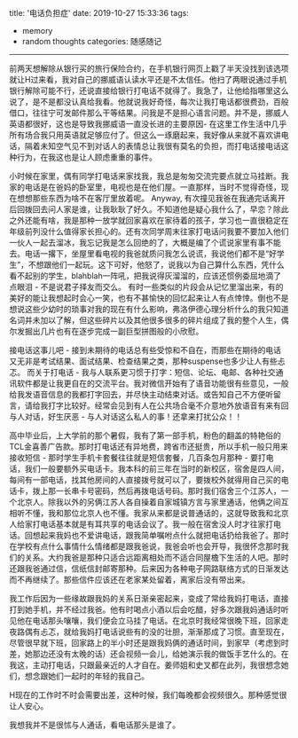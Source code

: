 title: '电话负担症'
date: 2019-10-27 15:33:36
tags:
- memory
- random thoughts
categories: 随感随记
---
前两天想解除从银行买的旅行保险合约，在手机银行网页上戳了半天没找到该选项就让H过来看，我对自己的挪威语认读水平还是不太信任。他扫了两眼说通过手机银行解除可能不行，还说直接给银行打电话不就得了。我急了，让他给指哪里这么说了，是不是都没认真给我看。他就说我好奇怪，每次让我打电话都很费劲，百般借口，往往宁可发邮件那么干等结果。问我是不是担心语言问题。并不是，挪威人英语都很好，这也是导致我挪威语一直没长进的主要原因- 在这里工作生活中几乎所有场合我只用英语就足够应付了。但这么一琢磨起来，我好像从来就不喜欢讲电话，隔着未知空气见不到对话人的表情总让我很有莫名的负担，而打电话接电话这种行为，在我这也是让人顾虑重重的事件。

小时候在家里，偶有同学打电话来家找我，我总是匆匆交流完要点就立马挂断。我家的电话是在爸妈的卧室里，电视也是在他们屋。一直那样，当时不觉得奇怪，现在想想那些东西为啥不在客厅里放着呢。
Anyway, 有次撞见我爸在我通完话离开后回拨回去问人家是谁，让我耿耿了好久。不知道他是疑心我什么了，早恋？除此之外还能有啥，我是那种一放学就回家喜欢在家待着的孩子，学习也一直很稳定在年级前列没什么值得家长担心的。还有次同学周末往家打电话问我要不要加入他们一伙人一起去溜冰，我忘记我是怎么回绝的了，大概是编了个谎说家里有事不能去。电话一撂下，坐屋里看电视的我爸就质问我怎么说谎，我说他们都不是“好学生”，不想跟他们一起玩。这下可好，他怒了，说我以为自己算什么东西，凭什么看不起别的学生，blahblah一阵吼，把我说得灰溜溜的，应该还惯例委屈地滴了点眼泪 - 不是说君子择友而交么。
有时一些类似的片段会从记忆里溜出来，有的美好的能让我想起时会心一笑，也有不甚愉快的回忆起来让人有点悻悻。倒也不是想说这些少幼时的琐事对我的现在有什么影响，弗洛伊德心理分析什么的我只知道名词并未加以了解，但这些碎片以及其他很多很多的碎片组成了我的整个人生，偶尔发掘出几片也有在逐步完成一副巨型拼图般的小欣慰。

接电话这事儿吧 - 接到未期待的电话总有些受惊和不自在，而那些在期待的电话又无非是考试结果、面试结果、检查结果之类，那种suspense也多少让人有些忐忑。
而关于打电话 - 我与人联系更习惯于打字：短信、论坛、电邮、各种社交通讯软件都是让我更自在的交流平台。我对微信开始有了语音功能很有些意见，一般给我发语音信息的我都打字回去，并尽快主动结束对话。或告知自己不方便听留言，请给我打字比较好。经常会见到有人在公共场合毫不介意地外放语音有来有回与人对话，好生厌恶 - 与人对话这么私人的事！还拿来打扰公众！！

高中毕业后，上大学前的那个暑假，我有了第一部手机，粉色的翻盖的特艳俗的TCL金喜善广告款。那时打电话还有异地费，跨省市还挺贵，所以手机一般只用来接收短信 - 那时学生手机卡套餐往往就是短信套餐，几百条包月那种 - 要打电话，我们一般要额外买电话卡。我本科的前三年在当时的新校区，宿舍是四人间，每间有一部电话，找其他房间的人直接拨号就可以了，要拨校外就得用自己买的电话卡，拨上那一长串卡号密码，然后再拨电话号码。那时我们宿舍三个江苏人，一个北京人。除我以外的另俩江苏人各自操着自家城镇方言与家里通话，他俩之间互相听不懂，我和那位北京人也不懂。我家从来都是说普通话的，这就导致我和北京人给家打电话基本就是有耳共享的电话会议了。我一般在宿舍没人时才往家打电话。回想起来我妈也不爱讲电话，跟我简单嘱咐点什么就把电话扔给我爸了。那时在学校有点什么事情什么情绪都是跟我爸说，我爸会听也会开导，我很怀念那时我们的关系。大约我爸是那种只适合远距离相处而不适合同屋檐下生活的人吧。那时还跟我爸通过信，信纸信封邮寄那种。后来因为各种电子网路联络方式的日渐发达而不再继续了。那些信件应该还在老家某处留着，离家后没有带出来。

我工作后因为一些缘故跟我妈的关系日渐亲密起来，变成了常给我妈打电话，直接打到她手机，并不经过我爸。他有时喝点小酒以后会吃醋，好多次跟我妈通话时听见他在电话那头嚷嚷，我们便会立马挂了电话。在北京时我经常很晚下班，回家走夜路偶有忐忑，就给我妈打电话说些有的没的壮胆，渐渐那成了习惯。直至现在，尽管很早就下班，回家路上的半小时还是跟我妈俩的通话时间，到家早（考虑到时差，她那边还没有太晚的话）还会视频一会儿，给她演示我的做饭手艺什么的。在我这，主动打电话，只跟最亲近的人才自在。姜师姐和史叉都在此列，我很想念她们，想念跟她们一起时的年轻的我自己。

H现在的工作时不时会需要出差，这种时候，我们每晚都会视频很久。那种感觉很让人安心。

我想我并不是很怵与人通话，看电话那头是谁了。

